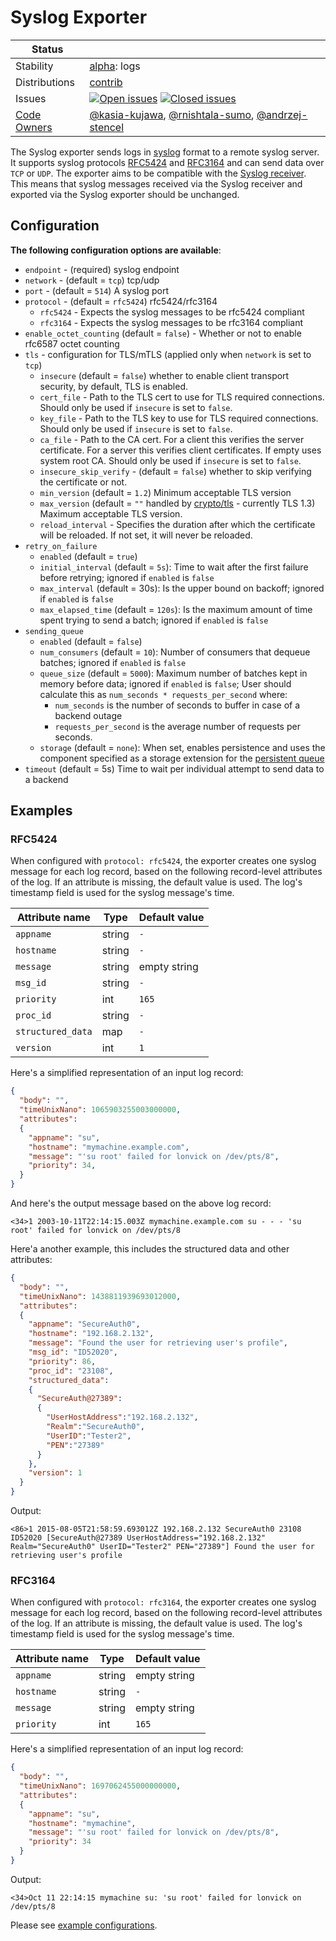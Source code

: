 # Syslog Exporter

<!-- status autogenerated section -->
| Status        |           |
| ------------- |-----------|
| Stability     | [alpha]: logs   |
| Distributions | [contrib] |
| Issues        | [![Open issues](https://img.shields.io/github/issues-search/open-telemetry/opentelemetry-collector-contrib?query=is%3Aissue%20is%3Aopen%20label%3Aexporter%2Fsyslog%20&label=open&color=orange&logo=opentelemetry)](https://github.com/open-telemetry/opentelemetry-collector-contrib/issues?q=is%3Aopen+is%3Aissue+label%3Aexporter%2Fsyslog) [![Closed issues](https://img.shields.io/github/issues-search/open-telemetry/opentelemetry-collector-contrib?query=is%3Aissue%20is%3Aclosed%20label%3Aexporter%2Fsyslog%20&label=closed&color=blue&logo=opentelemetry)](https://github.com/open-telemetry/opentelemetry-collector-contrib/issues?q=is%3Aclosed+is%3Aissue+label%3Aexporter%2Fsyslog) |
| [Code Owners](https://github.com/open-telemetry/opentelemetry-collector-contrib/blob/main/CONTRIBUTING.md#becoming-a-code-owner)    | [@kasia-kujawa](https://www.github.com/kasia-kujawa), [@rnishtala-sumo](https://www.github.com/rnishtala-sumo), [@andrzej-stencel](https://www.github.com/andrzej-stencel) |

[alpha]: https://github.com/open-telemetry/opentelemetry-collector#alpha
[contrib]: https://github.com/open-telemetry/opentelemetry-collector-releases/tree/main/distributions/otelcol-contrib
<!-- end autogenerated section -->

The Syslog exporter sends logs in [syslog][syslog_wikipedia] format to a remote syslog server.
It supports syslog protocols [RFC5424][RFC5424] and [RFC3164][RFC3164] and can send data over `TCP` or `UDP`.
The exporter aims to be compatible with the [Syslog receiver][syslog_receiver].
This means that syslog messages received via the Syslog receiver and exported via the Syslog exporter should be unchanged.

## Configuration

**The following configuration options are available**:

- `endpoint` - (required) syslog endpoint
- `network` - (default = `tcp`) tcp/udp
- `port` - (default = `514`) A syslog port
- `protocol` - (default = `rfc5424`) rfc5424/rfc3164
  - `rfc5424` - Expects the syslog messages to be rfc5424 compliant
  - `rfc3164` - Expects the syslog messages to be rfc3164 compliant
- `enable_octet_counting` (default = `false`) - Whether or not to enable rfc6587 octet counting
- `tls` - configuration for TLS/mTLS (applied only when `network` is set to `tcp`)
  - `insecure` (default = `false`) whether to enable client transport security, by default, TLS is enabled.
  - `cert_file` - Path to the TLS cert to use for TLS required connections. Should only be used if `insecure` is set to `false`.
  - `key_file` - Path to the TLS key to use for TLS required connections. Should only be used if `insecure` is set to `false`.
  - `ca_file` - Path to the CA cert. For a client this verifies the server certificate. For a server this verifies client certificates. If empty uses system root CA. Should only be used if `insecure` is set to `false`.
  - `insecure_skip_verify` -  (default = `false`) whether to skip verifying the certificate or not.
  - `min_version` (default = `1.2`) Minimum acceptable TLS version
  - `max_version` (default = `""` handled by [crypto/tls][cryptoTLS] - currently TLS 1.3) Maximum acceptable TLS version.
  - `reload_interval` - Specifies the duration after which the certificate will be reloaded. If not set, it will never be reloaded.
- `retry_on_failure`
  - `enabled` (default = `true`)
  - `initial_interval` (default = `5s`): Time to wait after the first failure before retrying; ignored if `enabled` is `false`
  - `max_interval` (default = 30s): Is the upper bound on backoff; ignored if `enabled` is `false`
  - `max_elapsed_time` (default = `120s`): Is the maximum amount of time spent trying to send a batch; ignored if `enabled` is `false`
- `sending_queue`
  - `enabled` (default = `false`)
  - `num_consumers` (default = `10`): Number of consumers that dequeue batches; ignored if `enabled` is `false`
  - `queue_size` (default = `5000`): Maximum number of batches kept in memory before data; ignored if `enabled` is `false`;
  User should calculate this as `num_seconds * requests_per_second` where:
    - `num_seconds` is the number of seconds to buffer in case of a backend outage
    - `requests_per_second` is the average number of requests per seconds.
  - `storage` (default = `none`): When set, enables persistence and uses the component specified as a storage extension for the [persistent queue][persistent_queue]
- `timeout` (default = 5s) Time to wait per individual attempt to send data to a backend

## Examples

### RFC5424

When configured with `protocol: rfc5424`, the exporter creates one syslog message for each log record,
based on the following record-level attributes of the log.
If an attribute is missing, the default value is used.
The log's timestamp field is used for the syslog message's time.

| Attribute name    | Type   | Default value  |
| ----------------- | ------ | -------------- |
| `appname`         | string | `-`            |
| `hostname`        | string | `-`            |
| `message`         | string | empty string   |
| `msg_id`          | string | `-`            |
| `priority`        | int    | `165`          |
| `proc_id`         | string | `-`            |
| `structured_data` | map    | `-`            |
| `version`         | int    | `1`            |

Here's a simplified representation of an input log record:

```json
{
  "body": "",
  "timeUnixNano": 1065903255003000000,
  "attributes":
  {
    "appname": "su",
    "hostname": "mymachine.example.com",
    "message": "'su root' failed for lonvick on /dev/pts/8",
    "priority": 34,
  }
}
```

And here's the output message based on the above log record:

```console
<34>1 2003-10-11T22:14:15.003Z mymachine.example.com su - - - 'su root' failed for lonvick on /dev/pts/8
```

Here'a another example, this includes the structured data and other attributes:

```json
{
  "body": "",
  "timeUnixNano": 1438811939693012000,
  "attributes":
  {
    "appname": "SecureAuth0",
    "hostname": "192.168.2.132",
    "message": "Found the user for retrieving user's profile",
    "msg_id": "ID52020",
    "priority": 86,
    "proc_id": "23108",
    "structured_data":
    {
      "SecureAuth@27389":
      {
        "UserHostAddress":"192.168.2.132",
        "Realm":"SecureAuth0",
        "UserID":"Tester2",
        "PEN":"27389"
      }
    },
    "version": 1
  }
}
```

Output:

```console
<86>1 2015-08-05T21:58:59.693012Z 192.168.2.132 SecureAuth0 23108 ID52020 [SecureAuth@27389 UserHostAddress="192.168.2.132" Realm="SecureAuth0" UserID="Tester2" PEN="27389"] Found the user for retrieving user's profile
```

### RFC3164

When configured with `protocol: rfc3164`, the exporter creates one syslog message for each log record,
based on the following record-level attributes of the log.
If an attribute is missing, the default value is used.
The log's timestamp field is used for the syslog message's time.

| Attribute name    | Type   | Default value  |
| ----------------- | ------ | -------------- |
| `appname`         | string | empty string   |
| `hostname`        | string | `-`            |
| `message`         | string | empty string   |
| `priority`        | int    | `165`          |

Here's a simplified representation of an input log record:

```json
{
  "body": "",
  "timeUnixNano": 1697062455000000000,
  "attributes":
  {
    "appname": "su",
    "hostname": "mymachine",
    "message": "'su root' failed for lonvick on /dev/pts/8",
    "priority": 34
  }
}
```

Output:

```console
<34>Oct 11 22:14:15 mymachine su: 'su root' failed for lonvick on /dev/pts/8
```

Please see [example configurations](./examples/).

[syslog_wikipedia]: https://en.wikipedia.org/wiki/Syslog
[RFC5424]: https://www.rfc-editor.org/rfc/rfc5424
[RFC3164]: https://www.rfc-editor.org/rfc/rfc3164
[syslog_receiver]: https://github.com/open-telemetry/opentelemetry-collector-contrib/tree/main/receiver/syslogreceiver
[cryptoTLS]: https://github.com/golang/go/blob/518889b35cb07f3e71963f2ccfc0f96ee26a51ce/src/crypto/tls/common.go#L706-L709
[persistent_queue]: https://github.com/open-telemetry/opentelemetry-collector/blob/main/exporter/exporterhelper/README.md#persistent-queue
